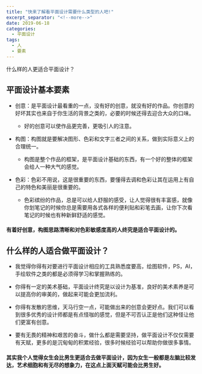 ```yaml
---
title: "快来了解看平面设计需要什么类型的人吧!"
excerpt_separator: "<!--more-->"
date: 2019-06-18
categories:
  - 平面设计
tags:
  - 人
  - 要素
---
```


什么样的人更适合平面设计？

<!--more-->

## 平面设计基本要素

* 创意：是平面设计最看重的一点，没有好的创意，就没有好的作品。你创意的好坏其实也来自于你生活的背景之类的，必要的时候还得去迎合大众的口味。

     * 好的创意可以使作品更完善，更吸引人的注意。

* 构图：构图就是要解决图形、色彩和文字三者之间的关系，做到实际意义上的合理统一。

     * 构图是整个作品的框架，是平面设计基础的东西，有一个好的整体的框架会给人一种大气的感觉。

* 色彩：色彩不用说，这是很重要的东西，要懂得去调和色彩让其在运用上有自己的特色和美丽是很重要的。

     * 色彩缤纷的作品，总是可以给人舒服的感受，让人觉得很有丰富感，就像你划笔记的时候你总是需要用各式各样的便利贴和彩笔去画，让你下次看笔记的时候也有种新鲜舒适的感觉。

#### 有着好创意，构图思路清晰和对色彩敏感度高的人终究是适合平面设计的。

## 什么样的人适合做平面设计？

* 我觉得你得有对要进行平面设计相应的工具熟悉度要高，绘图软件，PS，AI，手绘软件之类的都是必须得学习和掌握熟练的。

* 你得有一定的美术基础，平面设计终究是以设计为基准，良好的美术素养是可以提高你的审美的，做起来可能会更加流利。

* 你得有发散的思维，天马行空一点，可能做出来的创意会更好点。我们可以看到很多优秀的设计师都是有点怪咖的感觉，但是不可否认正是他们这种怪让他们更富有创意。

* 要有无畏的精神和艰苦的奋斗，做什么都是需要坚持，做平面设计不仅仅需要有天赋，更多的是沉甸甸的积累经验，很多时候经验可以帮助你做很多事情。

#### 其实我个人觉得女生会比男生更适合去做平面设计，因为女生一般都是左脑比较发达，艺术细胞和有无尽的想象力，在这点上面天赋可能会比男生好。

